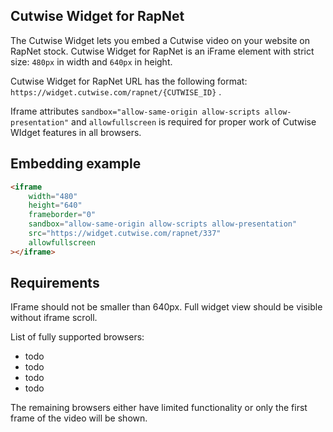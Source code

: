 ## Cutwise Widget for RapNet

The Cutwise Widget lets you embed a Cutwise video on your website on RapNet stock.
Cutwise Widget for RapNet is an iFrame element with strict size: `480px` in width and `640px` in height.

Cutwise Widget for RapNet URL has the following format:
`https://widget.cutwise.com/rapnet/{CUTWISE_ID}` .

Iframe attributes `sandbox="allow-same-origin allow-scripts allow-presentation"` and `allowfullscreen` is required for proper work of Cutwise WIdget features in all browsers.

## Embedding example

```html
<iframe
    width="480"
    height="640"
    frameborder="0"
    sandbox="allow-same-origin allow-scripts allow-presentation"
    src="https://widget.cutwise.com/rapnet/337"
    allowfullscreen
></iframe>
```

## Requirements

IFrame should not be smaller than 640px. Full widget view should be visible without iframe scroll.

List of fully supported browsers:

- todo
- todo
- todo
- todo

The remaining browsers either have limited functionality or only the first frame of the video will be shown.
